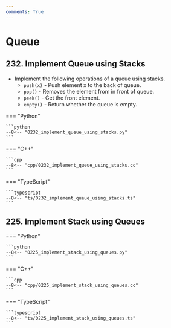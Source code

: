 ```yaml
---
comments: True
---
```


# Queue

## 232. Implement Queue using Stacks

-   Implement the following operations of a queue using stacks.
    -   `push(x)` - Push element x to the back of queue.
    -   `pop()` - Removes the element from in front of queue.
    -   `peek()` - Get the front element.
    -   `empty()` - Return whether the queue is empty.

=== "Python"

    ```python
    --8<-- "0232_implement_queue_using_stacks.py"
    ```

=== "C++"

    ```cpp
    --8<-- "cpp/0232_implement_queue_using_stacks.cc"
    ```

=== "TypeScript"

    ```typescript
    --8<-- "ts/0232_implement_queue_using_stacks.ts"
    ```

## 225. Implement Stack using Queues

=== "Python"

    ```python
    --8<-- "0225_implement_stack_using_queues.py"
    ```

=== "C++"

    ```cpp
    --8<-- "cpp/0225_implement_stack_using_queues.cc"
    ```

=== "TypeScript"

    ```typescript
    --8<-- "ts/0225_implement_stack_using_queues.ts"
    ```
